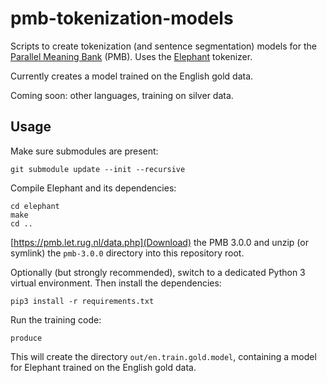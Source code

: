pmb-tokenization-models
=======================

Scripts to create tokenization (and sentence segmentation) models for the
[Parallel Meaning Bank](https://pmb.let.rug.nl/) (PMB). Uses the
[Elephant](https://gmb.let.rug.nl/elephant/) tokenizer.

Currently creates a model trained on the English gold data.

Coming soon: other languages, training on silver data.

Usage
-----

Make sure submodules are present:

	git submodule update --init --recursive

Compile Elephant and its dependencies:

	cd elephant
	make
	cd ..

[https://pmb.let.rug.nl/data.php](Download) the PMB 3.0.0 and unzip (or
symlink) the `pmb-3.0.0` directory into this repository root.

Optionally (but strongly recommended), switch to a dedicated Python 3 virtual
environment. Then install the dependencies:

	pip3 install -r requirements.txt

Run the training code:

	produce

This will create the directory `out/en.train.gold.model`, containing a model
for Elephant trained on the English gold data.
